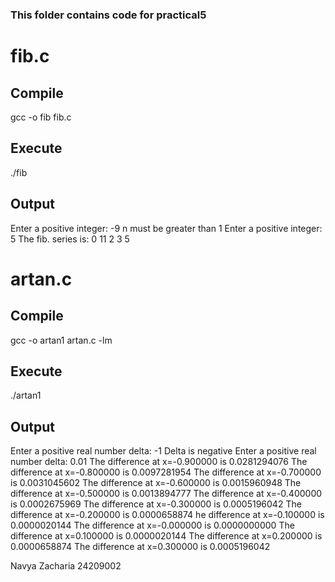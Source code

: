 ### This folder contains code for practical5

# fib.c
## Compile
gcc -o fib fib.c

## Execute
./fib


## Output
Enter a positive integer:
-9
n must be greater than 1
Enter a positive integer:
5
The fib. series is:
0 11
2
3
5


# artan.c
## Compile
gcc -o artan1 artan.c -lm

## Execute
./artan1

## Output
Enter a positive real number delta:
-1
Delta is negative
Enter a positive real number delta:
0.01
The difference at x=-0.900000 is 0.0281294076
The difference at x=-0.800000 is 0.0097281954
The difference at x=-0.700000 is 0.0031045602
The difference at x=-0.600000 is 0.0015960948
The difference at x=-0.500000 is 0.0013894777
The difference at x=-0.400000 is 0.0002675969
The difference at x=-0.300000 is 0.0005196042
The difference at x=-0.200000 is 0.0000658874
he difference at x=-0.100000 is 0.0000020144
The difference at x=-0.000000 is 0.0000000000
The difference at x=0.100000 is 0.0000020144
The difference at x=0.200000 is 0.0000658874
The difference at x=0.300000 is 0.0005196042


Navya Zacharia
24209002